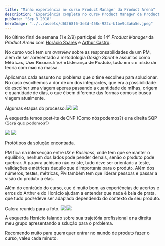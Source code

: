 ```yaml
---
title: "Minha experiência no curso Product Manager da Product Arena"
description: "Experiência completa no curso Product Manager da Product Arena. Aprenda sobre Design Sprint, métricas, user research e liderança de produto. Vale a pena para quem quer entrar em produto."
pubDate: "Sep 3 2018"
heroImage: "../../assets/d68f68f6-3e3d-458c-922c-b1be9c3a6a5e.jpeg"
---
```


No último final de semana (1 e 2/9) participei do 14º _Product Manager_ da _Product Arena_ com [Horácio Soares](https://medium.com/u/9a8a5b6f1785) e [Arthur Castro](https://medium.com/u/990e7599ce69).

No curso você tem um _overview_ sobre as responsabilidades de um PM, além de ser apresentado à metodologia _Design Sprint_ e assuntos como Métricas, User Research \\o/ e Liderança de Produto, tudo em um misto de teoria com mão na massa.

Aplicamos cada assunto no problema que o time escolheu para solucionar. No caso escolhemos a dor de um dos integrantes, que era a possibilidade de escolher uma viagem apenas passando a quantidade de milhas, origem e quantidade de dias, o que é bem diferente das formas como se busca viagem atualmente.

Algumas etapas do processo:
![](https://cdn.hashnode.com/res/hashnode/image/upload/v1691897366624/01c9a2ba-d89a-4418-9f5d-588ad1c1cb9e.jpeg)
![](https://cdn.hashnode.com/res/hashnode/image/upload/v1691897368862/8423d639-8d84-4b44-80f5-99725a7bafdf.jpeg)

À esquerda temos post-its de CNP (Como nós podemos?) e na direita SQP (Será que podemos?)

![](https://cdn.hashnode.com/res/hashnode/image/upload/v1691897371025/483056e6-c949-4ae4-93ef-e40f35ef4317.jpeg)
![](https://cdn.hashnode.com/res/hashnode/image/upload/v1691897372963/7cd6af9e-d5da-4cbf-86c9-d0b3081ac2e4.jpeg)

Protótipos da solução encontrada.

PM fica na intersecção entre _UX_ e _Business_, onde tem que se manter o equilíbrio, nenhum dos lados pode pender demais, senão o produto pode quebrar. A palavra achismo não existe, tudo deve ser orientado a teste, validações e métricas daquilo que é importante para o produto. Além dos números, testes, métricas, PM também tem que liderar pessoas e passar a visão do produto a elas.

Além do conteúdo do curso, que é muito bom, as experiências de acertos e erros do Arthur e do Horácio ajudam a entender que nada é bala de prata, que tudo pode/deve ser adaptado dependendo do contexto do seu produto.

Galera reunida para a foto.
![](https://cdn.hashnode.com/res/hashnode/image/upload/v1691897374559/49c0d79e-291c-4c68-845a-85907b1d0582.jpeg)
![](https://cdn.hashnode.com/res/hashnode/image/upload/v1691897376372/b6c702ab-4665-4d26-b387-b6c55fd9e3e8.jpeg)

À esquerda Horácio falando sobre sua trajetória profissional e na direita meu grupo apresentando a solução para o problema.

Recomendo muito para quem quer entrar no mundo de produto fazer o curso, valeu cada minuto.
